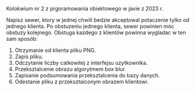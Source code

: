 Kolokwium nr 2 z prgoramowania obiektowego w javie z 2023 r.

Napisz sewer, ktory w jednej chwili bedzie akceptowal potaczenie tylko od jednego klienta.
Po obstuzeniu jednego klienta, sewer powinien móc obstuzy kolejnego. Obstuga kazdego
z klientów powinna wygladac w ten sam sposób:

1. Otrzymanie od klienta pliku PNG.
2. Zapis pliku.
3. Odczytanie liczby catkowitej z interfejsu uzytkownika.
4. Przeksztalcenie obrazu algorytmem box blur.
5. Zapisanie podsumowania przeksztalcenia do bazy danych.
6. Odestanie pliku z przeksztaiconym obrazem klientowi.
